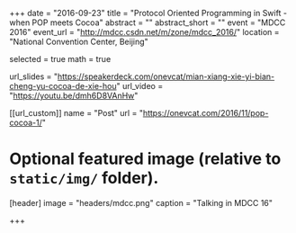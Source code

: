 +++
date = "2016-09-23"
title = "Protocol Oriented Programming in Swift - when POP meets Cocoa"
abstract = ""
abstract_short = ""
event = "MDCC 2016"
event_url = "http://mdcc.csdn.net/m/zone/mdcc_2016/"
location = "National Convention Center, Beijing"

selected = true
math = true

url_slides = "https://speakerdeck.com/onevcat/mian-xiang-xie-yi-bian-cheng-yu-cocoa-de-xie-hou"
url_video = "https://youtu.be/dmh6D8VAnHw"

[[url_custom]]
name = "Post"
url = "https://onevcat.com/2016/11/pop-cocoa-1/"

# Optional featured image (relative to `static/img/` folder).
[header]
image = "headers/mdcc.png"
caption = "Talking in MDCC 16"

+++

